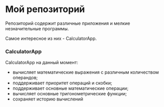 # Мой репозиторий

Репозиторий содержит различные приложения и мелкие незначительные программы.

Самое интересное из них - CalculatorApp.

### CalculatorApp

CalculatorApp на данный момент:
- вычисляет математические выражения с различным количеством операндов;
- поддерживает приоритет операций и скобки;
- поддерживает основные математические операции;
- вычисляет основные тригонометрические функции;
- сохраняет историю вычислений
